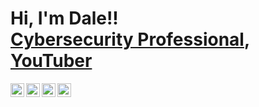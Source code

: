 <h1>Hi, I'm Dale!! <br/><a href="https://github.com/joshmadakor1"><a href="https://www.linkedin.com/in/daleterrelljr/">Cybersecurity Professional</a>, <a href="https://www.youtube.com/c/joshmadakor">YouTuber</a></h1>


[<img align="left" alt="JoshMadakor | YouTube" width="22px" src="https://cdn.jsdelivr.net/npm/simple-icons@v3/icons/youtube.svg" />][youtube]
[<img align="left" alt="JoshMadakor | Twitter" width="22px" src="https://cdn.jsdelivr.net/npm/simple-icons@v3/icons/twitter.svg" />][twitter]
[<img align="left" alt="JoshMadakor | LinkedIn" width="22px" src="https://cdn.jsdelivr.net/npm/simple-icons@v3/icons/linkedin.svg" />][linkedin]
[<img align="left" alt="JoshMadakor | Instagram" width="22px" src="https://cdn.jsdelivr.net/npm/simple-icons@v3/icons/instagram.svg" />][instagram]

[twitter]: https://twitter.com/daleterrell
[youtube]: https://www.youtube.com/c/daleterrell
[instagram]: https://www.instagram.com/daleterrell/
[linkedin]: https://linkedin.com/in/daleterrelljr



